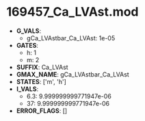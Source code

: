 # 169457_Ca_LVAst.mod

- **G_VALS**:
  - gCa_LVAstbar_Ca_LVAst: 1e-05
- **GATES**:
  - h: 1
  - m: 2
- **SUFFIX**: Ca_LVAst
- **GMAX_NAME**: gCa_LVAstbar_Ca_LVAst
- **STATES**: ['m', 'h']
- **I_VALS**:
  - 6.3: 9.999999999771947e-06
  - 37: 9.999999999771947e-06
- **ERROR_FLAGS**: []
